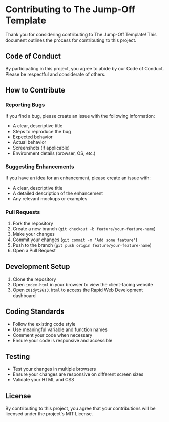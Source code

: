 # Contributing to The Jump-Off Template

Thank you for considering contributing to The Jump-Off Template! This document outlines the process for contributing to this project.

## Code of Conduct

By participating in this project, you agree to abide by our Code of Conduct. Please be respectful and considerate of others.

## How to Contribute

### Reporting Bugs

If you find a bug, please create an issue with the following information:
- A clear, descriptive title
- Steps to reproduce the bug
- Expected behavior
- Actual behavior
- Screenshots (if applicable)
- Environment details (browser, OS, etc.)

### Suggesting Enhancements

If you have an idea for an enhancement, please create an issue with:
- A clear, descriptive title
- A detailed description of the enhancement
- Any relevant mockups or examples

### Pull Requests

1. Fork the repository
2. Create a new branch (`git checkout -b feature/your-feature-name`)
3. Make your changes
4. Commit your changes (`git commit -m 'Add some feature'`)
5. Push to the branch (`git push origin feature/your-feature-name`)
6. Open a Pull Request

## Development Setup

1. Clone the repository
2. Open `index.html` in your browser to view the client-facing website
3. Open `z01dyt26s3.html` to access the Rapid Web Development dashboard

## Coding Standards

- Follow the existing code style
- Use meaningful variable and function names
- Comment your code when necessary
- Ensure your code is responsive and accessible

## Testing

- Test your changes in multiple browsers
- Ensure your changes are responsive on different screen sizes
- Validate your HTML and CSS

## License

By contributing to this project, you agree that your contributions will be licensed under the project's MIT License.
